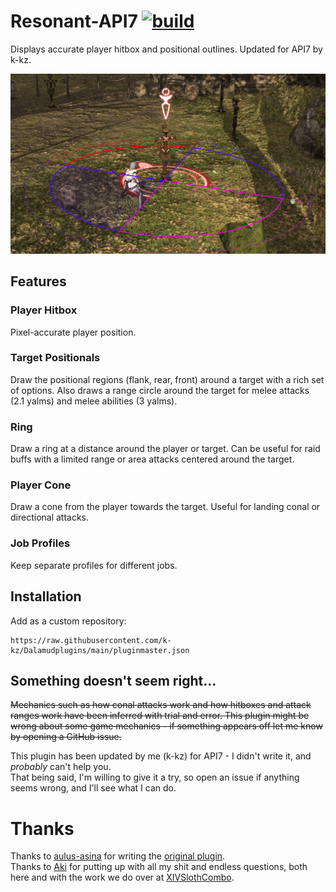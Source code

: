 # Resonant-API7 [![build](https://github.com/k-kz/Resonant-API7/actions/workflows/build.yml/badge.svg)](https://github.com/k-kz/Resonant-API7/actions/workflows/build.yml)
Displays accurate player hitbox and positional outlines. Updated for API7 by k-kz.

![Target positionals with player hitbox](/repo/positionals.png)
## Features
### Player Hitbox
Pixel-accurate player position.
### Target Positionals
Draw the positional regions (flank, rear, front) around a target with a rich set of options. Also draws a range circle around the target for melee attacks (2.1 yalms) and melee abilities (3 yalms).
### Ring
Draw a ring at a distance around the player or target. Can be useful for raid buffs with a limited range or area attacks centered around the target.
### Player Cone
Draw a cone from the player towards the target. Useful for landing conal or directional attacks.
### Job Profiles
Keep separate profiles for different jobs.

## Installation
Add as a custom repository:
```
https://raw.githubusercontent.com/k-kz/Dalamudplugins/main/pluginmaster.json
```

## Something doesn't seem right...
~~Mechanics such as how conal attacks work and how hitboxes and attack ranges work
have been inferred with trial and error. This plugin might be wrong about some
game mechanics - if something appears off let me know by opening a GitHub issue.~~

This plugin has been updated by me (k-kz) for API7 - I didn't write it, and _probably_ can't help you. <br>
That being said, I'm willing to give it a try, so open an issue if anything seems wrong, and I'll see what I can do.

# Thanks

Thanks to [aulus-asina](https://github.com/aulus-asina/) for writing the [original plugin](https://github.com/aulus-asina/resonant). <br>
Thanks to [Aki](https://github.com/Nik-Potokar/) for putting up with all my shit and endless questions, both here and with the work we do over at [XIVSlothCombo](https://github.com/Nik-Potokar/XIVSlothCombo).
